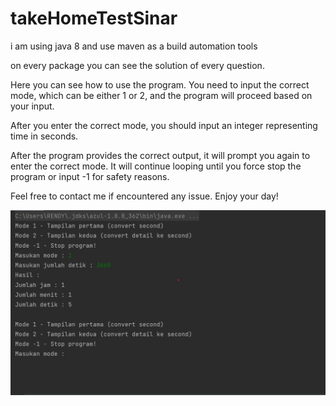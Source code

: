 # takeHomeTestSinar

i am using java 8 and use maven as a build automation tools

on every package you can see the solution of every question.


Here you can see how to use the program. You need to input the correct mode, which can be either 1 or 2, and the program will proceed based on your input.

After you enter the correct mode, you should input an integer representing time in seconds.

After the program provides the correct output, it will prompt you again to enter the correct mode. It will continue looping until you force stop the program or input -1 for safety reasons.

Feel free to contact me if encountered any issue. Enjoy your day!

![img_2.png](img_2.png)


